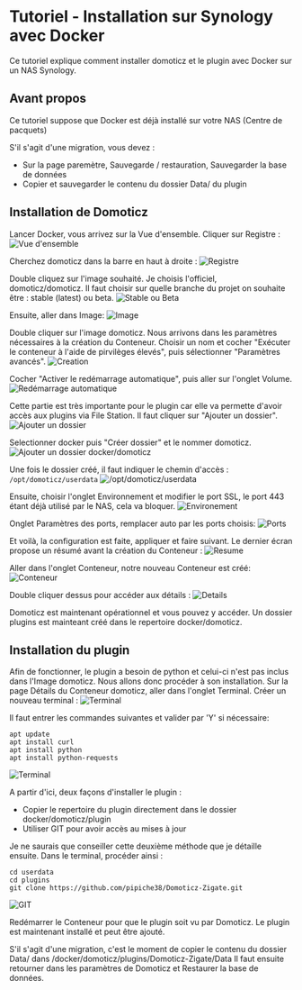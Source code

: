 # Tutoriel - Installation sur Synology avec Docker

Ce tutoriel explique comment installer domoticz et le plugin avec Docker sur un NAS Synology.

## Avant propos
Ce tutoriel suppose que Docker est déjà installé sur votre NAS (Centre de pacquets)

S'il s'agit d'une migration, vous devez :

* Sur la page paremètre, Sauvegarde / restauration, Sauvegarder la base de données
* Copier et sauvegarder le contenu du dossier Data/ du plugin

## Installation de Domoticz

Lancer Docker, vous arrivez sur la Vue d'ensemble.
Cliquer sur Registre :
![Vue d'ensemble](Images/Synology_Docker/Synology_Docker_Install_Home.png)


Cherchez domoticz dans la barre en haut à droite :
![Registre](Images/Synology_Docker/Synology_Docker_Install_Registre_1.png)


Double cliquez sur l'image souhaité. Je choisis l'officiel, domoticz/domoticz. Il faut choisir sur quelle branche du projet on souhaite être : stable (latest) ou beta.
![Stable ou Beta](Images/Synology_Docker/Synology_Docker_Install_Registre_2.png)


Ensuite, aller dans Image:
![Image](Images/Synology_Docker/Synology_Docker_Install_Image.png)


Double cliquer sur l'image domoticz. Nous arrivons dans les paramètres nécessaires à la création du Conteneur. Choisir un nom et cocher "Exécuter le conteneur à l'aide de pirvilèges élevés", puis sélectionner "Paramètres avancés".
![Creation](Images/Synology_Docker/Synology_Docker_Install_Creation_Conteneur.png)


Cocher "Activer le redémarrage automatique", puis aller sur l'onglet Volume.
![Redémarrage automatique](Images/Synology_Docker/Synology_Docker_Install_Param_1.png)


Cette partie est très importante pour le plugin car elle va permette d'avoir accès aux plugins via File Station.
Il faut cliquer sur "Ajouter un dossier".
![Ajouter un dossier](Images/Synology_Docker/Synology_Docker_Install_Param_Volume_1.png)


Selectionner docker puis "Créer dossier" et le nommer domoticz.
![Ajouter un dossier docker/domoticz](Images/Synology_Docker/Synology_Docker_Install_Param_Volume_2.png)


Une fois le dossier créé, il faut indiquer le chemin d'accès :
```/opt/domoticz/userdata```
![/opt/domoticz/userdata](Images/Synology_Docker/Synology_Docker_Install_Param_Volume_3.png)


Ensuite, choisir l'onglet Environnement et modifier le port SSL, le port 443 étant déjà utilisé par le NAS, cela va bloquer.
![Environement](Images/Synology_Docker/Synology_Docker_Install_Environement.png)


Onglet Paramètres des ports, remplacer auto par les ports choisis:
![Ports](Images/Synology_Docker/Synology_Docker_Install_Ports.png)


Et voilà, la configuration est faite, appliquer et faire suivant. 
Le dernier écran propose un résumé avant la création du Conteneur : 
![Resume](Images/Synology_Docker/Synology_Docker_Install_Conteneur_Resume.png)


Aller dans l'onglet Conteneur, notre nouveau Conteneur est créé:
![Conteneur](Images/Synology_Docker/Synology_Docker_Install_Conteneur.png)


Double cliquer dessus pour accéder aux détails :
![Details](Images/Synology_Docker/Synology_Docker_Install_Conteneur_Details.png)


Domoticz est maintenant opérationnel et vous pouvez y accéder.
Un dossier plugins est mainteant créé dans le repertoire docker/domoticz.

## Installation du plugin

Afin de fonctionner, le plugin a besoin de python et celui-ci n'est pas inclus dans l'Image domoticz.
Nous allons donc procéder à son installation. Sur la page Détails du Conteneur domoticz, aller dans l'onglet Terminal.
Créer un nouveau terminal :
![Terminal](Images/Synology_Docker/Synology_Docker_Install_Conteneur_Terminal.png)

Il faut entrer les commandes suivantes et valider par 'Y' si nécessaire:
```
apt update
apt install curl
apt install python
apt install python-requests
```

![Terminal](Images/Synology_Docker/Synology_Docker_Install_Conteneur_Terminal_2.png)

A partir d'ici, deux façons d'installer le plugin :

* Copier le repertoire du plugin directement dans le dossier docker/domoticz/plugin
* Utiliser GIT pour avoir accès au mises à jour


Je ne saurais que conseiller cette deuxième méthode que je détaille ensuite.
Dans le terminal, procéder ainsi :
```
cd userdata
cd plugins
git clone https://github.com/pipiche38/Domoticz-Zigate.git
```
![GIT](Images/Synology_Docker/Synology_Docker_Install_Bash_Git.png)

Redémarrer le Conteneur pour que le plugin soit vu par Domoticz.
Le plugin est maintenant installé et peut être ajouté.


S'il s'agit d'une migration, c'est le moment de copier le contenu du dossier Data/ dans /docker/domoticz/plugins/Domoticz-Zigate/Data
Il faut ensuite retourner dans les paramètres de Domoticz et Restaurer la base de données.


